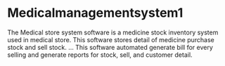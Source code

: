 # Medicalmanagementsystem1
The Medical store system software is a medicine stock inventory system used in medical store. This software stores detail of medicine purchase stock and sell stock. ... This software automated generate bill for every selling and generate reports for stock, sell, and customer detail.
